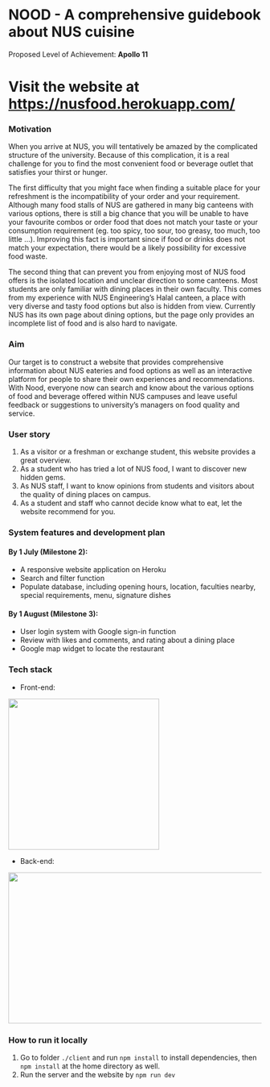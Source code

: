NOOD - A comprehensive guidebook about NUS cuisine
==================================================
Proposed Level of Achievement: **Apollo 11**

# Visit the website at https://nusfood.herokuapp.com/

### Motivation

When you arrive at NUS, you will tentatively be amazed by the complicated structure of the university. Because of this complication, it is a real challenge for you to find the most convenient food or beverage outlet that satisfies your thirst or hunger.

The first difficulty that you might face when finding a suitable place for your refreshment is the incompatibility of your order and your requirement. Although many food stalls of NUS are gathered in many big canteens with various options, there is still a big chance that you will be unable to have your favourite combos or order food that does not match your taste or your consumption requirement (eg. too spicy, too sour, too greasy, too much, too little …). Improving this fact is important since if food or drinks does not match your expectation, there would be a likely possibility for excessive food waste.  

The second thing that can prevent you from enjoying most of NUS food offers is the isolated location and unclear direction to some canteens. Most students are only familiar with dining places in their own faculty. This comes from my experience with NUS Engineering’s Halal canteen, a place with very diverse and tasty food options but also is hidden from view. Currently NUS has its own page about dining options, but the page only provides an incomplete  list of food and is also hard to navigate.

### Aim

Our target is to construct a website that provides comprehensive information about NUS eateries and food options as well as an interactive platform for people to share their own experiences and recommendations.  With Nood, everyone now can search and know about the various options of food and beverage offered within NUS campuses and leave useful feedback or suggestions to university’s managers on food quality and service. 

### User story
1. As a visitor or a freshman or exchange student, this website provides a great overview.
2. As a student who has tried a lot of NUS food, I want to discover new hidden gems.
3. As NUS staff, I want to know opinions from students and visitors about the quality of dining places on campus.
4. As a student and staff who cannot decide know what to eat, let the website recommend for you.

### System features and development plan

#### By 1 July (Milestone 2):
- A responsive website application on Heroku
- Search and filter function
- Populate database, including opening hours, location, faculties nearby, special requirements, menu, signature dishes
#### By 1 August (Milestone 3):
- User login system with Google sign-in function
- Review with likes and comments, and rating about a dining place
- Google map widget to locate the restaurant

### Tech stack
- Front-end:
<img src = "https://www.nicepng.com/png/detail/222-2229500_html5-vector-javascript-html-css-javascript-bootstrap.png" width = "300" height = "300" align-text = "center">

- Back-end:
<img src = "https://hevodata.com/blog/wp-content/uploads/2017/09/mn.png" width = "900" height = "300" align-text = "center">

### How to run it locally
1. Go to folder `./client` and run `npm install` to install dependencies, then `npm install` at the home directory as well.
2. Run the server and the website by `npm run dev`



